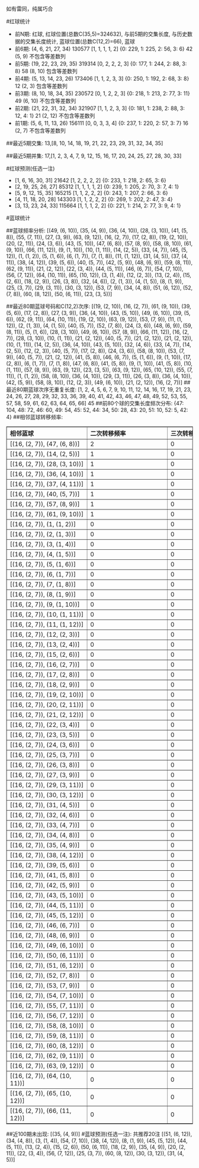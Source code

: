 <!-- 
.. title: 大乐透10122期(2010-10-18)数据分析报告
.. slug: dlott-10122-2010-10-18-report
.. date: 2010-10-19 08:00:00 UTC+08:00
.. tags: Lottery
.. link: 
.. description: 
.. type: text
-->

如有雷同，纯属巧合

<!-- TEASER_END-->

#红球统计

- 前N期: 红球, 红球位置(总数C(35,5)=324632), 与前5期的交集长度, 与历史数据的交集长度统计, 蓝球位置(总数C(12,2)=66), 蓝球
- 前6期: (4, 6, 21, 27, 34) 130577 [1, 1, 1, 1, 2] {0: 229, 1: 225, 2: 56, 3: 6} 42 (5, 9) 不包含等差数列
- 前5期: (19, 22, 23, 29, 35) 319314 [0, 2, 2, 2, 3] {0: 177, 1: 244, 2: 88, 3: 8} 58 (8, 10) 包含等差数列
- 前4期: (5, 13, 14, 23, 26) 173406 [1, 1, 2, 3, 3] {0: 250, 1: 192, 2: 68, 3: 8} 12 (2, 3) 包含等差数列
- 前3期: (8, 10, 18, 34, 35) 230572 [0, 1, 2, 2, 3] {0: 218, 1: 213, 2: 77, 3: 11} 49 (6, 10) 不包含等差数列
- 前2期: (21, 22, 31, 32, 34) 321907 [1, 1, 2, 3, 3] {0: 181, 1: 238, 2: 88, 3: 12, 4: 1} 21 (2, 12) 不包含等差数列
- 前1期: (5, 6, 11, 13, 26) 156111 [0, 0, 3, 3, 4] {0: 237, 1: 220, 2: 57, 3: 7} 16 (2, 7) 不包含等差数列

##最近5期交集:
13,[8, 10, 14, 18, 19, 21, 22, 23, 29, 31, 32, 34, 35]

##最近5期并集:
17,[1, 2, 3, 4, 7, 9, 12, 15, 16, 17, 20, 24, 25, 27, 28, 30, 33]

#红球预测(任选一注)

- [1, 6, 16, 30, 31] 21642 [1, 2, 2, 2, 2] {0: 233, 1: 218, 2: 65, 3: 6}
- [2, 19, 25, 26, 27] 85312 [1, 1, 1, 1, 2] {0: 239, 1: 205, 2: 70, 3: 7, 4: 1}
- [5, 9, 12, 15, 35] 165215 [1, 1, 2, 2, 2] {0: 243, 1: 207, 2: 66, 3: 6}
- [4, 11, 18, 20, 28] 143303 [1, 1, 2, 2, 2] {0: 269, 1: 202, 2: 47, 3: 4}
- [3, 13, 23, 24, 33] 115664 [1, 1, 1, 2, 2] {0: 221, 1: 214, 2: 77, 3: 9, 4: 1}

#蓝球统计

##蓝球频率分析:
[(49, (6, 10)), (35, (4, 9)), (36, (4, 10)), (28, (3, 10)), (41, (5, 8)), (55, (7, 11)), (27, (3, 9)), (63, (9, 12)), (16, (2, 7)), (17, (2, 8)), (19, (2, 10)), (20, (2, 11)), (24, (3, 6)), (43, (5, 10)), (47, (6, 8)), (57, (8, 9)), (58, (8, 10)), (61, (9, 10)), (66, (11, 12)), (9, (1, 10)), (10, (1, 11)), (14, (2, 5)), (33, (4, 7)), (45, (5, 12)), (1, (1, 2)), (5, (1, 6)), (6, (1, 7)), (7, (1, 8)), (11, (1, 12)), (31, (4, 5)), (37, (4, 11)), (38, (4, 12)), (39, (5, 6)), (40, (5, 7)), (42, (5, 9)), (48, (6, 9)), (59, (8, 11)), (62, (9, 11)), (21, (2, 12)), (22, (3, 4)), (44, (5, 11)), (46, (6, 7)), (54, (7, 10)), (56, (7, 12)), (64, (10, 11)), (65, (10, 12)), (3, (1, 4)), (12, (2, 3)), (13, (2, 4)), (15, (2, 6)), (18, (2, 9)), (26, (3, 8)), (32, (4, 6)), (2, (1, 3)), (4, (1, 5)), (8, (1, 9)), (25, (3, 7)), (29, (3, 11)), (30, (3, 12)), (53, (7, 9)), (34, (4, 8)), (51, (6, 12)), (52, (7, 8)), (60, (8, 12)), (50, (6, 11)), (23, (3, 5))]

##最近80期蓝球号码和C(12,2)次序:
[(19, (2, 10)), (16, (2, 7)), (61, (9, 10)), (39, (5, 6)), (17, (2, 8)), (27, (3, 9)), (36, (4, 10)), (43, (5, 10)), (49, (6, 10)), (39, (5, 6)), (62, (9, 11)), (64, (10, 11)), (19, (2, 10)), (63, (9, 12)), (53, (7, 9)), (11, (1, 12)), (2, (1, 3)), (4, (1, 5)), (40, (5, 7)), (52, (7, 8)), (24, (3, 6)), (48, (6, 9)), (59, (8, 11)), (5, (1, 6)), (28, (3, 10)), (49, (6, 10)), (57, (8, 9)), (66, (11, 12)), (16, (2, 7)), (28, (3, 10)), (10, (1, 11)), (21, (2, 12)), (40, (5, 7)), (21, (2, 12)), (21, (2, 12)), (10, (1, 11)), (14, (2, 5)), (36, (4, 10)), (43, (5, 10)), (32, (4, 6)), (33, (4, 7)), (14, (2, 5)), (12, (2, 3)), (40, (5, 7)), (17, (2, 8)), (24, (3, 6)), (58, (8, 10)), (53, (7, 9)), (40, (5, 7)), (21, (2, 12)), (41, (5, 8)), (46, (6, 7)), (5, (1, 6)), (9, (1, 10)), (17, (2, 8)), (6, (1, 7)), (7, (1, 8)), (47, (6, 8)), (41, (5, 8)), (9, (1, 10)), (41, (5, 8)), (10, (1, 11)), (57, (8, 9)), (63, (9, 12)), (23, (3, 5)), (63, (9, 12)), (65, (10, 12)), (55, (7, 11)), (1, (1, 2)), (58, (8, 10)), (36, (4, 10)), (29, (3, 11)), (26, (3, 8)), (36, (4, 10)), (42, (5, 9)), (58, (8, 10)), (12, (2, 3)), (49, (6, 10)), (21, (2, 12)), (16, (2, 7))]
##最近80期蓝球次序无重复长度:
[1, 2, 4, 5, 6, 7, 9, 10, 11, 12, 14, 16, 17, 19, 21, 23, 24, 26, 27, 28, 29, 32, 33, 36, 39, 40, 41, 42, 43, 46, 47, 48, 49, 52, 53, 55, 57, 58, 59, 61, 62, 63, 64, 65, 66] 45
##前80个球的交集长度频次分布:
{47: 104, 48: 72, 46: 60, 49: 54, 45: 52, 44: 34, 50: 28, 43: 20, 51: 10, 52: 5, 42: 4}
##相邻蓝球转移频率:
<table border="1" class="table table-striped dataframe">
  <thead>
    <tr style="text-align: left;">
      <th style="min-width: 200px;">相邻蓝球</th>
      <th style="min-width: 200px;">二次转移频率</th>
      <th style="min-width: 200px;">三次转移频率</th>
    </tr>
  </thead>
  <tbody>
    <tr>
      <td>   [(16, (2, 7)), (47, (6, 8))]</td>
      <td> 2</td>
      <td> 0</td>
    </tr>
    <tr>
      <td>   [(16, (2, 7)), (14, (2, 5))]</td>
      <td> 1</td>
      <td> 0</td>
    </tr>
    <tr>
      <td>  [(16, (2, 7)), (28, (3, 10))]</td>
      <td> 1</td>
      <td> 0</td>
    </tr>
    <tr>
      <td>  [(16, (2, 7)), (36, (4, 10))]</td>
      <td> 1</td>
      <td> 0</td>
    </tr>
    <tr>
      <td>  [(16, (2, 7)), (37, (4, 11))]</td>
      <td> 1</td>
      <td> 0</td>
    </tr>
    <tr>
      <td>   [(16, (2, 7)), (40, (5, 7))]</td>
      <td> 1</td>
      <td> 0</td>
    </tr>
    <tr>
      <td>   [(16, (2, 7)), (57, (8, 9))]</td>
      <td> 1</td>
      <td> 0</td>
    </tr>
    <tr>
      <td>  [(16, (2, 7)), (61, (9, 10))]</td>
      <td> 1</td>
      <td> 0</td>
    </tr>
    <tr>
      <td>    [(16, (2, 7)), (1, (1, 2))]</td>
      <td> 0</td>
      <td> 0</td>
    </tr>
    <tr>
      <td>    [(16, (2, 7)), (2, (1, 3))]</td>
      <td> 0</td>
      <td> 0</td>
    </tr>
    <tr>
      <td>    [(16, (2, 7)), (3, (1, 4))]</td>
      <td> 0</td>
      <td> 0</td>
    </tr>
    <tr>
      <td>    [(16, (2, 7)), (4, (1, 5))]</td>
      <td> 0</td>
      <td> 0</td>
    </tr>
    <tr>
      <td>    [(16, (2, 7)), (5, (1, 6))]</td>
      <td> 0</td>
      <td> 0</td>
    </tr>
    <tr>
      <td>    [(16, (2, 7)), (6, (1, 7))]</td>
      <td> 0</td>
      <td> 0</td>
    </tr>
    <tr>
      <td>    [(16, (2, 7)), (7, (1, 8))]</td>
      <td> 0</td>
      <td> 0</td>
    </tr>
    <tr>
      <td>    [(16, (2, 7)), (8, (1, 9))]</td>
      <td> 0</td>
      <td> 0</td>
    </tr>
    <tr>
      <td>   [(16, (2, 7)), (9, (1, 10))]</td>
      <td> 0</td>
      <td> 0</td>
    </tr>
    <tr>
      <td>  [(16, (2, 7)), (10, (1, 11))]</td>
      <td> 0</td>
      <td> 0</td>
    </tr>
    <tr>
      <td>  [(16, (2, 7)), (11, (1, 12))]</td>
      <td> 0</td>
      <td> 0</td>
    </tr>
    <tr>
      <td>   [(16, (2, 7)), (12, (2, 3))]</td>
      <td> 0</td>
      <td> 0</td>
    </tr>
    <tr>
      <td>   [(16, (2, 7)), (13, (2, 4))]</td>
      <td> 0</td>
      <td> 0</td>
    </tr>
    <tr>
      <td>   [(16, (2, 7)), (15, (2, 6))]</td>
      <td> 0</td>
      <td> 0</td>
    </tr>
    <tr>
      <td>   [(16, (2, 7)), (16, (2, 7))]</td>
      <td> 0</td>
      <td> 0</td>
    </tr>
    <tr>
      <td>   [(16, (2, 7)), (17, (2, 8))]</td>
      <td> 0</td>
      <td> 0</td>
    </tr>
    <tr>
      <td>   [(16, (2, 7)), (18, (2, 9))]</td>
      <td> 0</td>
      <td> 0</td>
    </tr>
    <tr>
      <td>  [(16, (2, 7)), (19, (2, 10))]</td>
      <td> 0</td>
      <td> 0</td>
    </tr>
    <tr>
      <td>  [(16, (2, 7)), (20, (2, 11))]</td>
      <td> 0</td>
      <td> 0</td>
    </tr>
    <tr>
      <td>  [(16, (2, 7)), (21, (2, 12))]</td>
      <td> 0</td>
      <td> 0</td>
    </tr>
    <tr>
      <td>   [(16, (2, 7)), (22, (3, 4))]</td>
      <td> 0</td>
      <td> 0</td>
    </tr>
    <tr>
      <td>   [(16, (2, 7)), (23, (3, 5))]</td>
      <td> 0</td>
      <td> 0</td>
    </tr>
    <tr>
      <td>   [(16, (2, 7)), (24, (3, 6))]</td>
      <td> 0</td>
      <td> 0</td>
    </tr>
    <tr>
      <td>   [(16, (2, 7)), (25, (3, 7))]</td>
      <td> 0</td>
      <td> 0</td>
    </tr>
    <tr>
      <td>   [(16, (2, 7)), (26, (3, 8))]</td>
      <td> 0</td>
      <td> 0</td>
    </tr>
    <tr>
      <td>   [(16, (2, 7)), (27, (3, 9))]</td>
      <td> 0</td>
      <td> 0</td>
    </tr>
    <tr>
      <td>  [(16, (2, 7)), (29, (3, 11))]</td>
      <td> 0</td>
      <td> 0</td>
    </tr>
    <tr>
      <td>  [(16, (2, 7)), (30, (3, 12))]</td>
      <td> 0</td>
      <td> 0</td>
    </tr>
    <tr>
      <td>   [(16, (2, 7)), (31, (4, 5))]</td>
      <td> 0</td>
      <td> 0</td>
    </tr>
    <tr>
      <td>   [(16, (2, 7)), (32, (4, 6))]</td>
      <td> 0</td>
      <td> 0</td>
    </tr>
    <tr>
      <td>   [(16, (2, 7)), (33, (4, 7))]</td>
      <td> 0</td>
      <td> 0</td>
    </tr>
    <tr>
      <td>   [(16, (2, 7)), (34, (4, 8))]</td>
      <td> 0</td>
      <td> 0</td>
    </tr>
    <tr>
      <td>   [(16, (2, 7)), (35, (4, 9))]</td>
      <td> 0</td>
      <td> 0</td>
    </tr>
    <tr>
      <td>  [(16, (2, 7)), (38, (4, 12))]</td>
      <td> 0</td>
      <td> 0</td>
    </tr>
    <tr>
      <td>   [(16, (2, 7)), (39, (5, 6))]</td>
      <td> 0</td>
      <td> 0</td>
    </tr>
    <tr>
      <td>   [(16, (2, 7)), (41, (5, 8))]</td>
      <td> 0</td>
      <td> 0</td>
    </tr>
    <tr>
      <td>   [(16, (2, 7)), (42, (5, 9))]</td>
      <td> 0</td>
      <td> 0</td>
    </tr>
    <tr>
      <td>  [(16, (2, 7)), (43, (5, 10))]</td>
      <td> 0</td>
      <td> 0</td>
    </tr>
    <tr>
      <td>  [(16, (2, 7)), (44, (5, 11))]</td>
      <td> 0</td>
      <td> 0</td>
    </tr>
    <tr>
      <td>  [(16, (2, 7)), (45, (5, 12))]</td>
      <td> 0</td>
      <td> 0</td>
    </tr>
    <tr>
      <td>   [(16, (2, 7)), (46, (6, 7))]</td>
      <td> 0</td>
      <td> 0</td>
    </tr>
    <tr>
      <td>   [(16, (2, 7)), (48, (6, 9))]</td>
      <td> 0</td>
      <td> 0</td>
    </tr>
    <tr>
      <td>  [(16, (2, 7)), (49, (6, 10))]</td>
      <td> 0</td>
      <td> 0</td>
    </tr>
    <tr>
      <td>  [(16, (2, 7)), (50, (6, 11))]</td>
      <td> 0</td>
      <td> 0</td>
    </tr>
    <tr>
      <td>  [(16, (2, 7)), (51, (6, 12))]</td>
      <td> 0</td>
      <td> 0</td>
    </tr>
    <tr>
      <td>   [(16, (2, 7)), (52, (7, 8))]</td>
      <td> 0</td>
      <td> 0</td>
    </tr>
    <tr>
      <td>   [(16, (2, 7)), (53, (7, 9))]</td>
      <td> 0</td>
      <td> 0</td>
    </tr>
    <tr>
      <td>  [(16, (2, 7)), (54, (7, 10))]</td>
      <td> 0</td>
      <td> 0</td>
    </tr>
    <tr>
      <td>  [(16, (2, 7)), (55, (7, 11))]</td>
      <td> 0</td>
      <td> 0</td>
    </tr>
    <tr>
      <td>  [(16, (2, 7)), (56, (7, 12))]</td>
      <td> 0</td>
      <td> 0</td>
    </tr>
    <tr>
      <td>  [(16, (2, 7)), (58, (8, 10))]</td>
      <td> 0</td>
      <td> 0</td>
    </tr>
    <tr>
      <td>  [(16, (2, 7)), (59, (8, 11))]</td>
      <td> 0</td>
      <td> 0</td>
    </tr>
    <tr>
      <td>  [(16, (2, 7)), (60, (8, 12))]</td>
      <td> 0</td>
      <td> 0</td>
    </tr>
    <tr>
      <td>  [(16, (2, 7)), (62, (9, 11))]</td>
      <td> 0</td>
      <td> 0</td>
    </tr>
    <tr>
      <td>  [(16, (2, 7)), (63, (9, 12))]</td>
      <td> 0</td>
      <td> 0</td>
    </tr>
    <tr>
      <td> [(16, (2, 7)), (64, (10, 11))]</td>
      <td> 0</td>
      <td> 0</td>
    </tr>
    <tr>
      <td> [(16, (2, 7)), (65, (10, 12))]</td>
      <td> 0</td>
      <td> 0</td>
    </tr>
    <tr>
      <td> [(16, (2, 7)), (66, (11, 12))]</td>
      <td> 0</td>
      <td> 0</td>
    </tr>
  </tbody>
</table>
##近100期未出现:
[(35, (4, 9))]
#蓝球预测(任选一注):
共推荐20注
[(51, (6, 12)), (34, (4, 8)), (3, (1, 4)), (54, (7, 10)), (38, (4, 12)), (8, (1, 9)), (45, (5, 12)), (44, (5, 11)), (13, (2, 4)), (15, (2, 6)), (50, (6, 11)), (18, (2, 9)), (35, (4, 9)), (20, (2, 11)), (22, (3, 4)), (56, (7, 12)), (25, (3, 7)), (60, (8, 12)), (30, (3, 12)), (31, (4, 5))]


